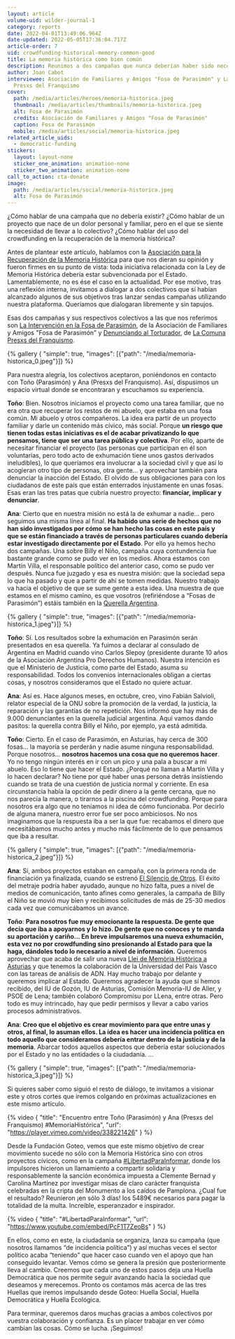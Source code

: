 ```yaml
---
layout: article
volume-uid: wilder-journal-1
category: reports
date: 2022-04-01T13:49:06.964Z
date-updated: 2022-05-05T17:36:04.717Z
article-order: 7
uid: crowdfunding-historical-memory-common-good
title: La memoria histórica como bien común
description: Reunimos a dos campañas que nunca deberían haber sido necesarias
author: Joan Cabot
interviewee: Asociación de Familiares y Amigos "Fosa de Parasimón" y La Comuna
  Presxs del Franquismo
cover:
  path: /media/articles/heroes/memoria-historica.jpeg
  thumbnail: /media/articles/thumbnails/memoria-historica.jpeg
  alt: Fosa de Parasimón
  credits: Asociación de Familiares y Amigos "Fosa de Parasimón"
  caption: Fosa de Parasimón
  mobile: /media/articles/social/memoria-historica.jpeg
related_article_uids:
  - democratic-funding
stickers:
  layout: layout-none
  sticker_one_animation: animation-none
  sticker_two_animation: animation-none
call_to_action: cta-donate
image:
  path: /media/articles/social/memoria-historica.jpeg
  alt: Fosa de Parasimón
---
```

¿Cómo hablar de una campaña que no debería existir? ¿Cómo hablar de un proyecto que nace de un dolor personal y familiar, pero en el que se siente la necesidad de llevar a lo colectivo? ¿Cómo hablar del uso del crowdfunding en la recuperación de la memoria histórica? 

Antes de plantear este artículo, hablamos con la [Asociación para la Recuperación de la Memoria Histórica](https://memoriahistorica.org.es/) para que nos dieran su opinión y fueron firmes en su punto de vista: toda iniciativa relacionada con la Ley de Memoria Histórica debería estar subvencionada por el Estado. Lamentablemente, no es ése el caso en la actualidad. Por ese motivo, tras una reflexión interna, invitamos a dialogar a dos colectivos que sí habían alcanzado algunos de sus objetivos tras lanzar sendas campañas utilizando nuestra plataforma. Queríamos que dialogaran libremente y sin tapujos. 

Esas dos campañas y sus respectivos colectivos a las que nos referimos son [La Intervención en la Fosa de Parasimón](https://ca.goteo.org/project/intervencion-fosa-de-parasimon), de la Asociación de Familiares y Amigos "Fosa de Parasimón" y [Denunciando al Torturador](https://www.goteo.org/project/denunciando-al-torturador), de [La Comuna Presxs del Franquismo](https://www.lacomunapresxsdelfranquismo.org/).

{% gallery { "simple": true, "images": [{"path": "/media/memoria-historica_0.jpeg"}]} %}

Para nuestra alegría, los colectivos aceptaron, poniéndonos en contacto con Toño (Parasimón) y Ana (Presxs del Franquismo). Así, dispusimos un espacio virtual donde se encontraran y escuchamos su experiencia. 

**Toño**: Bien. Nosotros iniciamos el proyecto como una tarea familiar, que no era otra que recuperar los restos de mi abuelo, que estaba en una fosa común. Mi abuelo y otros compañeros. La idea era partir de un proyecto familiar y darle un contenido más cívico, más social. Porque **un riesgo que tienen todas estas iniciativas es el de acabar privatizando lo que pensamos, tiene que ser una tarea pública y colectiva**. Por ello, aparte de necesitar financiar el proyecto (las personas que participan en él son voluntarias, pero todo acto de exhumación tiene unos gastos derivados ineludibles), lo que queríamos era involucrar a la sociedad civil y que así lo acogieran otro tipo de personas, otra gente... y aprovechar también para denunciar la inacción del Estado. El olvido de sus obligaciones para con los ciudadanos de este país que están enterrados injustamente en unas fosas. Esas eran las tres patas que cubría nuestro proyecto: **financiar, implicar y denunciar**. 

**Ana**: Cierto que en nuestra misión no está la de exhumar a nadie… pero seguimos una misma línea al final. **Ha habido una serie de hechos que no han sido investigados por cómo se han hecho las cosas en este país y que se están financiado a través de personas particulares cuando debería estar investigado directamente por el Estado**. Por ello ya hemos hecho dos campañas. Una sobre Billy el Niño, campaña cuya contundencia fue bastante grande como se pudo ver en los medios. Ahora estamos con Martín Villa, el responsable político del anterior caso, como se pudo ver después. Nunca fue juzgado y esa es nuestra misión: que la sociedad sepa lo que ha pasado y que a partir de ahí se tomen medidas. Nuestro trabajo va hacia el objetivo de que se sume gente a esta idea. Una muestra de que estamos en el mismo camino, es que vosotros (refiriéndose a “Fosas de Parasimón”) estáis también en la [Querella Argentina](https://memoriahistorica.org.es/querella-argentina/).

{% gallery { "simple": true, "images": [{"path": "/media/memoria-historica_1.jpeg"}]} %}

**Toño**: Sí. Los resultados sobre la exhumación en Parasimón serán presentados en esa querella. Ya fuimos a declarar al consulado de Argentina en Madrid cuando vino Carlos Slepoy (presidente durante 10 años de la Asociación Argentina Pro Derechos Humanos). Nuestra intención es que el Ministerio de Justicia, como parte del Estado, asuma su responsabilidad. Todos los convenios internacionales obligan a ciertas cosas, y nosotros consideramos que el Estado no quiere actuar. 

**Ana**: Así es. Hace algunos meses, en octubre, creo, vino Fabián Salvioli, relator especial de la ONU sobre la promoción de la verdad, la justicia, la reparación y las garantías de no repetición. Nos informó que hay más de 9.000 denunciantes en la querella judicial argentina. Aquí vamos dando pasitos: la querella contra Billy el Niño, por ejemplo, ya está admitida. 

**Toño**: Cierto. En el caso de Parasimón, en Asturias, hay cerca de 300 fosas… la mayoría se perderán y nadie asume ninguna responsabilidad. Porque nosotros… **nosotros hacemos una cosa que no queremos hacer**. Yo no tengo ningún interés en ir con un pico y una pala a buscar a mi abuelo. Eso lo tiene que hacer el Estado. ¿Porqué no llaman a Martín Villa y lo hacen declarar? No tiene por qué haber unas persona detrás insistiendo cuando se trata de una cuestión de justicia normal y corriente. En esa circunstancia había la opción de pedir dinero a la gente cercana, que no nos parecía la manera, o tirarnos a la piscina del crowdfunding. Porque para nosotros era algo que no teníamos ni idea de cómo funcionaba. Por decirlo de alguna manera, nuestro error fue ser poco ambiciosos. No nos imaginamos que la respuesta iba a ser la que fue: recabamos el dinero que necesitábamos mucho antes y mucho más fácilmente de lo que pensamos que iba a resultar.

{% gallery { "simple": true, "images": [{"path": "/media/memoria-historica_2.jpeg"}]} %}

**Ana**: Sí, ambos proyectos estaban en campaña, con la primera ronda de financiación ya finalizada, cuando se estrenó [El Silencio de Otros](https://www.rtve.es/alacarta/videos/documaster/documaster-silencio-otros/5120098). El éxito del metraje podría haber ayudado, aunque no hizo falta, pues a nivel de medios de comunicación, tanto afines como generales, la campaña de Billy el Niño se movió muy bien y recibimos solicitudes de más de 25-30 medios cada vez que comunicábamos un avance. 

**Toño**: **Para nosotros fue muy emocionante la respuesta. De gente que decía que iba a apoyarnos y lo hizo. De gente que no conoces y te manda su aportación y cariño... En breve impulsaremos una nueva exhumación, esta vez no por crowdfunding sino presionando al Estado para que la haga, dándoles todo lo necesario a nivel de información.** Queremos aprovechar que acaba de salir una nueva [Llei de Memòria Històrica a Asturias](https://www.asturias.es/portal/site/webasturias/menuitem.4b280f8214549ead3e2d6f77f2300030/?vgnextoid=61fc5e25a74df210VgnVCM10000098030a0aRCRD&vgnextchannel=a3fa71044d89d210VgnVCM1000002f030003RCRD&i18n.http.lang=es) y que tenemos la colaboración de la Universidad del País Vasco con las tareas de análisis de ADN. Hay mucho trabajo por delante y queremos implicar al Estado. Queremos agradecer la ayuda que sí hemos recibido, del IU de Gozón, IU de Asturias, Comisión Memoria-IU de Aller, y PSOE de Lena; también colaboró Compromisu por LLena, entre otras. Pero todo es muy intrincado, hay que pedir permisos y llevar a cabo varios procesos administrativos.

**Ana**: **Creo que el objetivo es crear movimiento para que entre unas y otros, al final, lo asuman ellos. La idea es hacer una incidencia política en todo aquello que consideramos debería entrar dentro de la justicia y de la memoria**. Abarcar todos aquellos aspectos que debería estar solucionados por el Estado y no las entidades o la ciudadanía. ...

{% gallery { "simple": true, "images": [{"path": "/media/memoria-historica_3.jpeg"}]} %}

Si quieres saber como siguió el resto de diálogo, te invitamos a visionar este y otros cortes que iremos colgando en próximas actualizaciones en este mismo artículo.

{% video { "title": "Encuentro entre Toño (Parasimón) y Ana (Presxs del Franquismo) #MemoriaHistórica", "url": "https://player.vimeo.com/video/338221426" } %}

Desde la Fundación Goteo, vemos que este mismo objetivo de crear movimiento sucede no sólo con la Memoria Histórica sino con otros proyectos cívicos, como en la campaña [\#LibertadParaInformar](https://www.goteo.cc/libertadparainformar), donde los impulsores hicieron un llamamiento a compartir solidaria y responsablemente la sanción económica impuesta a Clemente Bernad y Carolina Martínez por investigar misas de claro carácter franquista celebradas en la cripta del Monumento a los caídos de Pamplona. ¿Cual fue el resultado? Reunieron ¡en sólo 3 días! los 5489€ necesarios para pagar la totalidad de la multa. Increíble, esperanzador e inspirador.

{% video { "title": "#LibertadParaInformar", "url": "https://www.youtube.com/embed/PcF1T7ZeoBs" } %}

En ellos, como en este, la ciudadanía se organiza, lanza su campaña (que nosotros llamamos “de incidencia política”) y así muchas veces el sector político acaba “teniendo” que hacer caso cuando ven el apoyo que han conseguido levantar. Vemos cómo se genera la presión que posteriormente lleva al cambio. Creemos que cada uno de estos pasos deja una Huella Democrática que nos permite seguir avanzando hacia la sociedad que deseamos y merecemos. Pronto os contamos más acerca de las tres Huellas que iremos impulsando desde Goteo: Huella Social, Huella Democrática y Huella Ecológica. 

Para terminar, queremos daros muchas gracias a ambos colectivos por vuestra colaboración y confianza. Es un placer trabajar en ver cómo cambian las cosas. Cómo se lucha. ¡Seguimos!